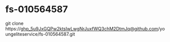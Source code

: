 # fs-010564587

git clone https://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@github.com/youngeliteservice/fs-010564587.git
